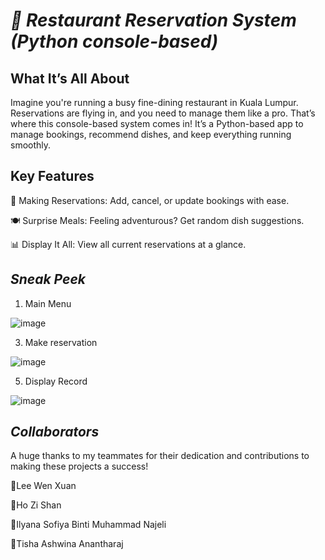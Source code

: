 # _**🍝 Restaurant Reservation System (Python console-based)**_



## **What It’s All About**

Imagine you're running a busy fine-dining restaurant in Kuala Lumpur. Reservations are flying in, and you need to manage them like a pro. That’s where this console-based system comes in! It’s a Python-based app to manage bookings, recommend dishes, and keep everything running smoothly.



## **Key Features**

📅 Making Reservations: Add, cancel, or update bookings with ease.

🍽️ Surprise Meals: Feeling adventurous? Get random dish suggestions.

📊 Display It All: View all current reservations at a glance.



## **_Sneak Peek_**

1. Main Menu

![image](https://github.com/user-attachments/assets/aa5deaa9-9b46-4981-ac6a-4ad41feee268)


3. Make reservation
   
![image](https://github.com/user-attachments/assets/c11878dc-db42-4343-9d37-d8294611ee05)


5. Display Record
   
![image](https://github.com/user-attachments/assets/caac78cf-9de6-4585-bdaf-d2b8c0d96937)



## _**Collaborators**_
A huge thanks to my teammates for their dedication and contributions to making these projects a success! 

🌟Lee Wen Xuan

🌟Ho Zi Shan

🌟Ilyana Sofiya Binti Muhammad Najeli

🌟Tisha Ashwina Anantharaj
